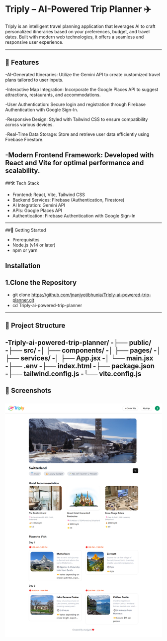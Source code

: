 # Triply – AI-Powered Trip Planner ✈️
Triply is an intelligent travel planning application that leverages AI to craft personalized itineraries based on your preferences, budget, and travel dates. Built with modern web technologies, it offers a seamless and responsive user experience.

---
## 🌟 Features
-AI-Generated Itineraries: Utilize the Gemini API to create customized travel plans tailored to user inputs.

-Interactive Map Integration: Incorporate the Google Places API to suggest attractions, restaurants, and accommodations.

-User Authentication: Secure login and registration through Firebase Authentication with Google Sign-In.

-Responsive Design: Styled with Tailwind CSS to ensure compatibility across various devices.

-Real-Time Data Storage: Store and retrieve user data efficiently using Firebase Firestore.

-Modern Frontend Framework: Developed with React and Vite for optimal performance and scalability.
---
##🛠️ Tech Stack
- Frontend: React, Vite, Tailwind CSS
- Backend Services: Firebase (Authentication, Firestore)
- AI Integration: Gemini API
- APIs: Google Places API
- Authentication: Firebase Authentication with Google Sign-In
---
##🚀 Getting Started
- Prerequisites
- Node.js (v14 or later)
- npm or yarn

Installation
---
 1.Clone the Repository
 --
  - git clone https://github.com/jnanjyotibhunia/Triply-ai-powered-trip-planner.git
  - cd Triply-ai-powered-trip-planner

---
## 📁 Project Structure
-Triply-ai-powered-trip-planner/
-├── public/
-├── src/
-│   ├── components/
-│   ├── pages/
-│   ├── services/
-│   ├── App.jsx
-│   └── main.jsx
-├── .env
-├── index.html
-├── package.json
-├── tailwind.config.js
-└── vite.config.js
---
## 📸 Screenshots
![image-alt](https://github.com/jnanjyotibhunia/Triply-ai-powered-trip-planner/blob/4a99c7b1afc4adbda9bcc963444ace6c91f50b6e/screencapture-localhost-5173-view-trip-1746425944765-2025-05-05-14_49_57.png)
---
